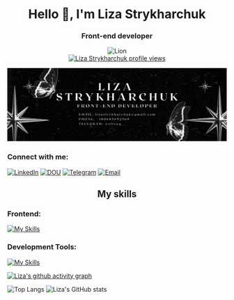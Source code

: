 <h1 align="center">Hello 👋, I'm Liza Strykharchuk</h1>
<h3 align="center">Front-end developer</h3>

<div align="center">
  <img src="https://raw.githubusercontent.com/Tarikul-Islam-Anik/Animated-Fluent-Emojis/master/Emojis/Animals/Lion.png" alt="Lion" width="25" height="25" />
  <br>
  <a href="https://u8views.com/github/liza-strykharchuk">
    <img src="https://u8views.com/api/v1/github/profiles/118439299/views/day-week-month-total-count.svg" alt="Liza Strykharchuk profile views" />
  </a>
</div>

![I am Front-end developer](https://github.com/liza-strykharchuk/img/blob/main/Liza.png?raw=true)

<h3 align="left">Connect with me:</h3>

[![LinkedIn](https://img.shields.io/badge/LinkedIn-0077B5?style=for-the-badge&logo=linkedin&logoColor=white)](https://www.linkedin.com/in/liza-strykharchuk-024353322/)
[![DOU](https://s.dou.ua/assets/img/favicon32.png)](https://dou.ua/users/liza-strykharchuk/)
[![Telegram](https://img.shields.io/badge/Telegram-2CA5E0?style=for-the-badge&logo=telegram&logoColor=white)](https://t.me/elixaq)
<a href="mailto:lizastrykharchuk@gmail.com">
  <img src="https://img.icons8.com/material-outlined/24/000000/old-email.png" alt="Email" width="24" height="24" />
</a>

<h2 align="center">My skills</h3>
<h3 align="left">Frontend:</h3>

[![My Skills](https://skillicons.dev/icons?i=html,css,js,ts,react,redux,sass)](https://skillicons.dev)

<h3 align="left">Development Tools: </h3>

[![My Skills](https://skillicons.dev/icons?i=github,vscode,git,docker,postman)](https://skillicons.dev)


[![Liza's github activity graph](https://github-readme-activity-graph.vercel.app/graph?username=liza-strykharchuk&theme=merko)](https://github.com/ashutosh00710/github-readme-activity-graph)


![Top Langs](https://github-readme-stats.vercel.app/api/top-langs/?username=liza-strykharchuk&size_weight=0&count_weight=1&theme=merko)
![Liza's GitHub stats](https://github-readme-stats.vercel.app/api?username=liza-strykharchuk&show_icons=true&theme=merko)
